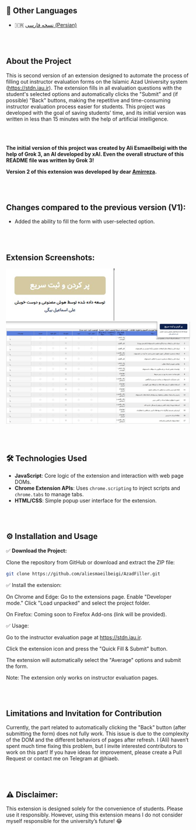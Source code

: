 ## 📄 Other Languages
- 🇮🇷 [نسخه فارسی (Persian)](README-fa.md)

<br><br>

## About the Project

This is second version of an extension designed to automate the process of filling out instructor evaluation forms on the Islamic Azad University system (https://stdn.iau.ir). The extension fills in all evaluation questions with the student's selected options and automatically clicks the "Submit" and (if possible) "Back" buttons, making the repetitive and time-consuming instructor evaluation process easier for students. This project was developed with the goal of saving students' time, and its initial version was written in less than 15 minutes with the help of artificial intelligence.

<br><br>

**The initial version of this project was created by Ali Esmaeilbeigi with the help of Grok 3, an AI developed by xAI. Even the overall structure of this README file was written by Grok 3!**

**Version 2 of this extension was developed by dear [Amirreza](https://github.com/amirrrreza1).**


<br><br>

## Changes compared to the previous version (V1):
- Added the ability to fill the form with user-selected option.


<br><br>


## Extension Screenshots:

![Screenshot 1](https://github.com/aliesmaeilbeigi/AzadFiller/blob/main/Screenshots/0.jpg)  
![Screenshot 3](https://github.com/aliesmaeilbeigi/AzadFiller/blob/main/Screenshots/1.jpg)

<br><br>

## 🛠 Technologies Used

- **JavaScript**: Core logic of the extension and interaction with web page DOMs.
- **Chrome Extension APIs**: Uses `chrome.scripting` to inject scripts and `chrome.tabs` to manage tabs.
- **HTML/CSS**: Simple popup user interface for the extension.

<br><br>

## ⚙️ Installation and Usage

✅ **Download the Project:**

Clone the repository from GitHub or download and extract the ZIP file:

```bash
git clone https://github.com/aliesmaeilbeigi/AzadFiller.git
```

✅ Install the extension:

On Chrome and Edge:
Go to the extensions page. Enable "Developer mode." Click "Load unpacked" and select the project folder.

On Firefox:
Coming soon to Firefox Add-ons (link will be provided).

✅ Usage:

Go to the instructor evaluation page at https://stdn.iau.ir.

Click the extension icon and press the "Quick Fill & Submit" button.

The extension will automatically select the "Average" options and submit the form.

Note: The extension only works on instructor evaluation pages.

<br><br>

## Limitations and Invitation for Contribution
Currently, the part related to automatically clicking the "Back" button (after submitting the form) does not fully work. This issue is due to the complexity of the DOM and the different behaviors of pages after refresh. I (Ali) haven’t spent much time fixing this problem, but I invite interested contributors to work on this part! If you have ideas for improvement, please create a Pull Request or contact me on Telegram at @hiaeb.

<br><br>

## ⚠️ Disclaimer:
This extension is designed solely for the convenience of students. Please use it responsibly. However, using this extension means I do not consider myself responsible for the university’s future! 😂
